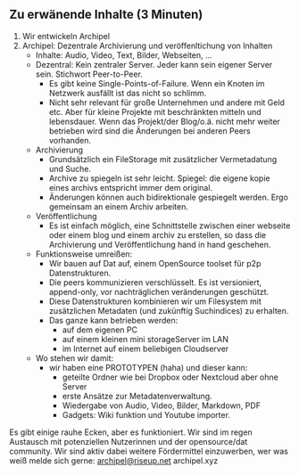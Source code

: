 ## Zu erwänende Inhalte (3 Minuten)

1. Wir entwickeln Archipel
2. Archipel: Dezentrale Archivierung und veröffenltichung von Inhalten
    - Inhalte: Audio, Video, Text, Bilder, Webseiten, ...
    - Dezentral: Kein zentraler Server. Jeder kann sein eigener Server sein. Stichwort Peer-to-Peer.
        - Es gibt keine Single-Points-of-Failure. Wenn ein Knoten im Netzwerk ausfällt ist das nicht so schlimm.
        - Nicht sehr relevant für große Unternehmen und andere mit Geld etc. Aber für kleine Projekte mit beschränkten mitteln und lebensdauer. Wenn das Projekt/der Blog/o.ä. nicht mehr weiter betrieben wird sind die Änderungen bei anderen Peers vorhanden.
    - Archivierung
        - Grundsätzlich ein FileStorage mit zusätzlicher Vermetadatung und Suche.
        - Archive zu spiegeln ist sehr leicht. Spiegel: die eigene kopie eines archivs entspricht immer dem original.
        - Änderungen können auch bidirektionale gespiegelt werden. Ergo gemeinsam an einem Archiv arbeiten.
    - Veröffentlichung
        - Es ist einfach möglich, eine Schnittstelle zwischen einer webseite oder einem blog und einem archiv zu erstellen, so dass die Archivierung und Veröffentlichung hand in hand geschehen.
    - Funktionsweise umreißen:
        - Wir bauen auf Dat auf, einem OpenSource toolset für p2p Datenstrukturen.
        - Die peers kommunizieren verschlüsselt. Es ist versioniert, append-only, vor nachträglichen veränderungen geschützt.
        - Diese Datenstrukturen kombinieren wir um Filesystem mit zusätzlichen Metadaten (und zukünftig Suchindices) zu erhalten.
        - Das ganze kann betrieben werden:
            - auf dem eigenen PC
            - auf einem kleinen mini storageServer im LAN
            - im Internet auf einem beliebigen Cloudserver
    - Wo stehen wir damit:
        - wir haben eine PROTOTYPEN (haha) und dieser kann:
            - geteilte Ordner wie bei Dropbox oder Nextcloud aber ohne Server
            - erste Ansätze zur Metadatenverwaltung.
            - Wiedergabe von Audio, Video, Bilder, Markdown, PDF
            - Gadgets: Wiki funktion und Youtube importer.

Es gibt einige rauhe Ecken, aber es funktioniert. Wir sind im regen Austausch mit potenziellen Nutzerinnen und der opensource/dat community. Wir sind aktiv dabei weitere Fördermittel einzuwerben, wer was weiß melde sich gerne: archipel@riseup.net archipel.xyz
